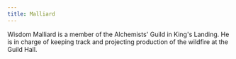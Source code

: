 ```yaml
---
title: Malliard
---
```


Wisdom Malliard is a member of the Alchemists' Guild in King's Landing. He is in charge of keeping track and projecting production of the wildfire at the Guild Hall.


